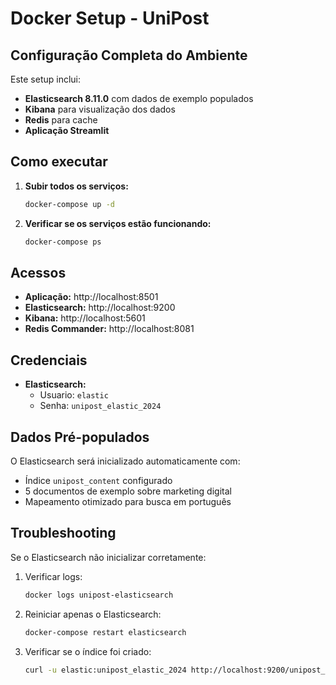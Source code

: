 # Docker Setup - UniPost

## Configuração Completa do Ambiente

Este setup inclui:
- **Elasticsearch 8.11.0** com dados de exemplo populados
- **Kibana** para visualização dos dados
- **Redis** para cache
- **Aplicação Streamlit**

## Como executar

1. **Subir todos os serviços:**
   ```bash
   docker-compose up -d
   ```

2. **Verificar se os serviços estão funcionando:**
   ```bash
   docker-compose ps
   ```

## Acessos

- **Aplicação:** http://localhost:8501
- **Elasticsearch:** http://localhost:9200
- **Kibana:** http://localhost:5601
- **Redis Commander:** http://localhost:8081

## Credenciais

- **Elasticsearch:**
  - Usuario: `elastic`
  - Senha: `unipost_elastic_2024`

## Dados Pré-populados

O Elasticsearch será inicializado automaticamente com:
- Índice `unipost_content` configurado
- 5 documentos de exemplo sobre marketing digital
- Mapeamento otimizado para busca em português

## Troubleshooting

Se o Elasticsearch não inicializar corretamente:

1. Verificar logs:
   ```bash
   docker logs unipost-elasticsearch
   ```

2. Reiniciar apenas o Elasticsearch:
   ```bash
   docker-compose restart elasticsearch
   ```

3. Verificar se o índice foi criado:
   ```bash
   curl -u elastic:unipost_elastic_2024 http://localhost:9200/unipost_content/_count
   ```